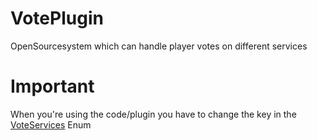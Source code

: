 # VotePlugin
 OpenSourcesystem which can handle player votes on different services
 
# Important
 When you're using the code/plugin you have to change the key in the [VoteServices](https://github.com/Sigabiel/VotePlugin/blob/master/src/de/sigabiel/vote/voteservice/VoteServices.java) Enum
 
